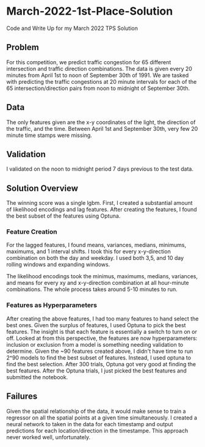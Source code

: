 # March-2022-1st-Place-Solution
Code and Write Up for my March 2022 TPS Solution

## Problem
For this competition, we predict traffic congestion for 65 different intersection and traffic direction combinations.  The data is given every 20 minutes from April 1st to noon of September 30th of 1991.  We are tasked with predicting the traffic congestions at 20 minute intervals for each of the 65 intersection/direction pairs from noon to midnight of September 30th.  

## Data
The only features given are the x-y coordinates of the light, the direction of the traffic, and the time.  Between April 1st and September 30th, very few 20 minute time stamps were missing.  

## Validation
I validated on the noon to midnight period 7 days previous to the test data.

## Solution Overview
The winning score was a single lgbm.  First, I created a substantial amount of likelihood encodings and lag features. After creating the features, I found the best subset of the features using Optuna.

### Feature Creation
For the lagged features, I found means, variances, medians, minimums, maximums, and 1 interval shifts. I took this for every x-y-direction combination on both the day and weekday. I used both 3,5, and 10 day rolling windows and expanding windows.

The likelihood encodings took the minimus, maximums, medians, variances, and means for every xy and x-y-direction combination at all hour-minute combinations.
The whole process takes around 5-10 minutes to run.

### Features as Hyperparameters
After creating the above features, I had too many features to hand select the best ones.  Given the surplus of features, I used Optuna to pick the best features.  The insight is that each feature is essentially a switch to turn on or off.   Looked at from this perspective, the features are now hyperparameters: inclusion or exclusion from a model is something needing validation to determine.  Given the ~90 features created above, I didn't have time to run 2^90 models to find the best subset of features.  Instead, I used optuna to find the best selection.  After 300 trials, Optuna got very good at finding the best features.  After the Optuna trials, I just picked the best features and submitted the notebook.

## Failures
Given the spatial relationship of the data, it would make sense to train a regressor on all the spatial points at a given time simultaneously.  I created a neural network to taken in the data for each timestamp and output predictions for each location/direction in the timestampe.  This approach never worked well, unfortunately.
